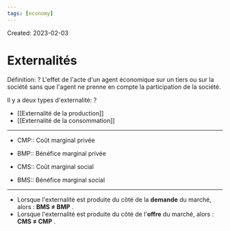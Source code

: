 ```yaml
---
tags: [economy] 
---
```

Created: 2023-02-03

# Externalités
Définition:
?
L'effet de l'acte d'un agent économique sur un tiers ou sur la société sans que l'agent ne prenne en compte la participation de la société.
<!--SR:!2023-02-08,1,190-->

Il y a deux types d'externalité:
?
- [[Externalité de la production]]
- [[Externalité de la consommation]]
<!--SR:!2023-02-08,3,250-->

---
- CMP:: Coût marginal privée
<!--SR:!2023-02-14,6,250-->
- BMP:: Bénéfice marginal privée
<!--SR:!2023-02-08,3,250-->
- CMS:: Coût marginal social
<!--SR:!2023-02-08,3,250-->
- BMS:: Bénéfice marginal social
<!--SR:!2023-02-08,3,250-->

---

- Lorsque l'externalité est produite du côté de la **demande** du marché, alors : **BMS ≠ BMP** .
- Lorsque l'externalité est produite du côté de l'**offre** du marché, alors : **CMS ≠ CMP** .